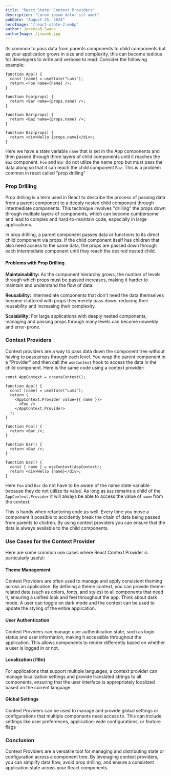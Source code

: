 ```yaml
---
title: "React State: Context Providers"
description: "Lorem ipsum dolor sit amet"
pubDate: "August 25, 2024"
heroImage: "/react-state-2.webp"
author: Jeremiah Swank
authorImage: /jswank.jpg
---
```


Its common to pass data from parents components to child components but as your application grows in size and complexity, this can become tedious for developers to write and verbose to read. Consider the following example:

```tsx
function App() {
  const [name] = useState("Lumi");
  return <Foo name={name} />;
}

function Foo(props) {
  return <Bar name={props.name} />;
}

function Bar(props) {
  return <Baz name={props.name} />;
}

function Baz(props) {
  return <div>Hello {props.name}</div>;
}
```

Here we have a state variable `name` that is set in the App components and then passed through three layers of child components until it reaches the `Baz` component. `Foo` and `Bar` do not utlize the name prop but must pass the data along so that it can reach the child component `Baz`. This is a problem common in react called "prop drilling"

### Prop Drilling

Prop drilling is a term used in React to describe the process of passing data from a parent component to a deeply nested child component through intermediate components. This technique involves "drilling" the props down through multiple layers of components, which can become cumbersome and lead to complex and hard-to-maintain code, especially in large applications.

In prop drilling, a parent component passes data or functions to its direct child component via props. If the child component itself has children that also need access to the same data, the props are passed down through each intermediate component until they reach the desired nested child.

#### Problems with Prop Drilling

**Maintainability:** As the component hierarchy grows, the number of levels through which props must be passed increases, making it harder to maintain and understand the flow of data.

**Reusability:** Intermediate components that don't need the data themselves become cluttered with props they merely pass down, reducing their reusability and increasing their complexity.

**Scalability:** For large applications with deeply nested components, managing and passing props through many levels can become unwieldy and error-prone.


### Context Providers

Context providers are a way to pass data down the component tree without having to pass props through each level. You wrap the parent component in a "Provider" and then call the `useContext` hook to access the data in the child component. Here is the same code using a context provider:

```tsx
const AppContext = createContext();

function App() {
  const [name] = useState("Lumi");
  return (
    <AppContext.Provider value={{ name }}>
      <Foo />
    </AppContext.Provider>
  );
}

function Foo() {
  return <Bar />;
}

function Bar() {
  return <Baz />;
}

function Baz() {
  const { name } = useContext(AppContext);
  return <div>Hello {name}</div>;
}
```

Here `Foo` and `Bar` do not have to be aware of the name state variable because they do not utilize its value. As long as `Baz` remains a child of the `AppContext.Provider` it will always be able to access the value of `name` from the context.

This is handy when refactoring code as well. Every time you move a component it possible to accidently break the chain of data being passed from parents to chidren. By using context providers you can ensure that the data is always available to the child components.

### Use Cases for the Context Provider

Here are some common use cases where React Context Provider is particularly useful:

#### Theme Management

Context Providers are often used to manage and apply consistent theming across an application. By defining a theme context, you can provide theme-related data (such as colors, fonts, and styles) to all components that need it, ensuring a unified look and feel throughout the app. Think about dark mode. A user can toggle on dark mode and the context can be used to update the styling of the entire application.

#### User Authentication

Context Providers can manage user authentication state, such as login status and user information, making it accessible throughout the application. This allows components to render differently based on whether a user is logged in or not.

#### Localization (i18n)

For applications that support multiple languages, a context provider can manage localization settings and provide translated strings to all components, ensuring that the user interface is appropriately localized based on the current language.

#### Global Settings

Context Providers can be used to manage and provide global settings or configurations that multiple components need access to. This can include settings like user preferences, application-wide configurations, or feature flags

### Conclusion

Context Providers are a versatile tool for managing and distributing state or configuration across a component tree. By leveraging context providers, you can simplify data flow, avoid prop drilling, and ensure a consistent application state across your React components.